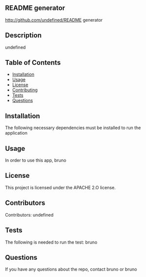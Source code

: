 
  ## README generator

  http://github.com/undefined/README generator

  ## Description

  undefined
  
  ## Table of Contents

  * [Installation](#installation)
  * [Usage](#usage)
  * [License](#license)
  * [Contributing](#contributing)
  * [Tests](#tests)
  * [Questions](#questions)
  
  ## Installation

  The following necessary dependencies must be installed to run the application

  ## Usage

  In order to use this app, bruno

  ## License

  This project is licensed under the APACHE 2.O license.

  ## Contributors

  Contributors: undefined

  ## Tests

  The following is needed to run the test: bruno

  ## Questions

  If you have any questions about the repo, contact bruno or bruno

